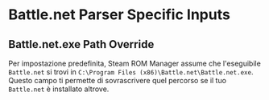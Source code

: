 # Battle.net Parser Specific Inputs

## Battle.net.exe Path Override

Per impostazione predefinita, Steam ROM Manager assume che l'eseguibile `Battle.net` si trovi in `C:\Program Files (x86)\Battle.net\Battle.net.exe`. Questo campo ti permette di sovrascrivere quel percorso se il tuo `Battle.net` è installato altrove.
